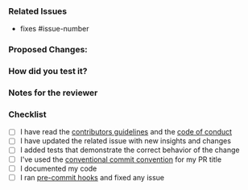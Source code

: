 ### Related Issues
- fixes #issue-number

### Proposed Changes:
 <!--- In case of a bug: Describe what caused the issue and how you solved it -->
 <!--- In case of a feature: Describe what did you add and how it works -->

### How did you test it?
<!-- unit tests, integration tests, manual verification, instructions for manual tests -->

### Notes for the reviewer
<!-- E.g. point out section where the reviewer  -->

### Checklist
- [ ] I have read the [contributors guidelines](https://github.com/deepset-ai/haystack/blob/master/CONTRIBUTING.md) and the [code of conduct](https://github.com/deepset-ai/haystack/blob/master/code_of_conduct.txt)
- [ ] I have updated the related issue with new insights and changes
- [ ] I added tests that demonstrate the correct behavior of the change
- [ ] I've used the [conventional commit convention](https://www.conventionalcommits.org/en/v1.0.0/) for my PR title
- [ ] I documented my code
- [ ] I ran [pre-commit hooks](https://github.com/deepset-ai/haystack/blob/master/CONTRIBUTING.md#installation) and fixed any issue
